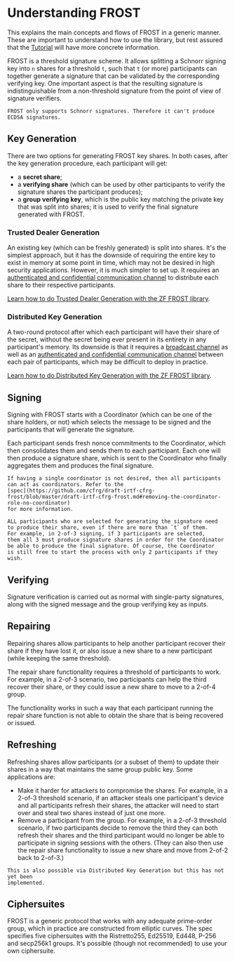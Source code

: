 # Understanding FROST

This explains the main concepts and flows of FROST in a generic manner. These
are important to understand how to use the library, but rest assured that the
[Tutorial](tutorial.md) will have more concrete information.

FROST is a threshold signature scheme. It allows splitting a Schnorr signing key
into `n` shares for a threshold `t`, such that `t` (or more) participants can
together generate a signature that can be validated by the corresponding verifying
key. One important aspect is that the resulting signature is indistinguishable from a
non-threshold signature from the point of view of signature verifiers.

```admonish note
FROST only supports Schnorr signatures. Therefore it can't produce
ECDSA signatures.
```

## Key Generation

There are two options for generating FROST key shares. In both cases, after the
key generation procedure, each participant will get:

- a **secret share**;
- a **verifying share** (which can be used by other participants to verify the
  signature shares the participant produces);
- a **group verifying key**, which is the public key matching the private key that was
  split into shares; it is used to verify the final signature generated with FROST.

### Trusted Dealer Generation

An existing key (which can be freshly generated) is split into shares. It's the
simplest approach, but it has the downside of requiring the entire key to exist
in memory at some point in time, which may not be desired in high security
applications. However, it is much simpler to set up. It requires an
[authenticated and confidential communication
channel](https://frost.zfnd.org/terminology.html#peer-to-peer-channel) to
distribute each share to their respective participants.

[Learn how to do Trusted Dealer Generation with the ZF FROST library](tutorial.md#generating-key-shares-with-a-trusted-dealer).

### Distributed Key Generation

A two-round protocol after which each participant will have their share of the
secret, without the secret being ever present in its entirety in any
participant's memory. Its downside is that it requires a [broadcast
channel](https://frost.zfnd.org/terminology.html#broadcast-channel) as well as
an [authenticated and confidential communication
channel](https://frost.zfnd.org/terminology.html#peer-to-peer-channel) between
each pair of participants, which may be difficult to deploy in practice.

[Learn how to do Distributed Key Generation with the ZF FROST
library](tutorial/dkg.md).

## Signing

Signing with FROST starts with a Coordinator (which can be one of the
share holders, or not) which selects the message to be signed and
the participants that will generate the signature.

Each participant sends fresh nonce commitments to the Coordinator, which then
consolidates them and sends them to each participant. Each one will then produce
a signature share, which is sent to the Coordinator who finally aggregates them
and produces the final signature.

```admonish note
If having a single coordinator is not desired, then all participants
can act as coordinators. Refer to the
[spec](https://github.com/cfrg/draft-irtf-cfrg-frost/blob/master/draft-irtf-cfrg-frost.md#removing-the-coordinator-role-no-coordinator)
for more information.
```

```admonish warning
ALL participants who are selected for generating the signature need
to produce their share, even if there are more than `t` of them.
For example, in 2-of-3 signing, if 3 participants are selected,
them all 3 must produce signature shares in order for the Coordinator
be able to produce the final signature. Of course, the Coordinator
is still free to start the process with only 2 participants if they wish.
```

## Verifying

Signature verification is carried out as normal with single-party signatures,
along with the signed message and the group verifying key as inputs.

## Repairing

Repairing shares allow participants to help another participant recover their
share if they have lost it, or also issue a new share to a new participant
(while keeping the same threshold).

The repair share functionality requires a threshold of participants to work.
For example, in a 2-of-3 scenario, two participants can help the third recover
their share, or they could issue a new share to move to a 2-of-4 group.

The functionality works in such a way that each participant running the repair
share function is not able to obtain the share that is being recovered or
issued.

## Refreshing

Refreshing shares allow participants (or a subset of them) to update their
shares in a way that maintains the same group public key. Some applications are:

- Make it harder for attackers to compromise the shares. For example, in a
  2-of-3 threshold scenario, if an attacker steals one participant's device and
  all participants refresh their shares, the attacker will need to start over
  and steal two shares instead of just one more.
- Remove a participant from the group. For example, in a 2-of-3 threshold
  scenario, if two participants decide to remove the third they can both refresh
  their shares and the third participant would no longer be able to participate
  in signing sessions with the others. (They can also then use the repair share
  functionality to issue a new share and move from 2-of-2 back to 2-of-3.)

```admonish note
This is also possible via Distributed Key Generation but this has not yet been
implemented.
```

## Ciphersuites

FROST is a generic protocol that works with any adequate prime-order group,
which in practice are constructed from elliptic curves. The spec specifies
five ciphersuites with the Ristretto255, Ed25519, Ed448, P-256 and secp256k1
groups. It's possible (though not recommended) to use your own ciphersuite.
